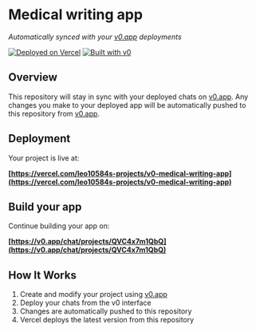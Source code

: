 # Medical writing app

*Automatically synced with your [v0.app](https://v0.app) deployments*

[![Deployed on Vercel](https://img.shields.io/badge/Deployed%20on-Vercel-black?style=for-the-badge&logo=vercel)](https://vercel.com/leo10584s-projects/v0-medical-writing-app)
[![Built with v0](https://img.shields.io/badge/Built%20with-v0.app-black?style=for-the-badge)](https://v0.app/chat/projects/QVC4x7m1QbQ)

## Overview

This repository will stay in sync with your deployed chats on [v0.app](https://v0.app).
Any changes you make to your deployed app will be automatically pushed to this repository from [v0.app](https://v0.app).

## Deployment

Your project is live at:

**[https://vercel.com/leo10584s-projects/v0-medical-writing-app](https://vercel.com/leo10584s-projects/v0-medical-writing-app)**

## Build your app

Continue building your app on:

**[https://v0.app/chat/projects/QVC4x7m1QbQ](https://v0.app/chat/projects/QVC4x7m1QbQ)**

## How It Works

1. Create and modify your project using [v0.app](https://v0.app)
2. Deploy your chats from the v0 interface
3. Changes are automatically pushed to this repository
4. Vercel deploys the latest version from this repository